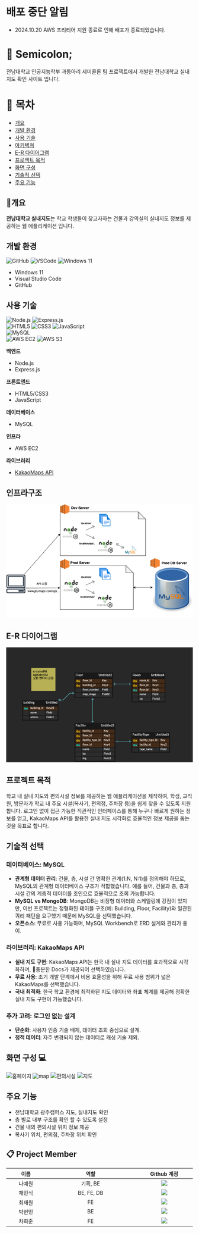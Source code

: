 # 배포 중단 알림
- 2024.10.20 AWS 프리티어 지원 종료로 인해 배포가 종료되었습니다. 

# :pushpin: Semicolon; 
<p>전남대학교 인공지능학부 과동아리 세미콜론 팀 프로젝트에서 개발한 전남대학교 실내지도 확인 사이트 입니다.</p>

# 📖 목차 
 - [개요](#개요) 
 - [개발 환경](#개발-환경)
 - [사용 기술](#사용-기술)
 - [아키텍쳐](#인프라구조) 
 - [E-R 다이어그램](#e-r-다이어그램)
 - [프로젝트 목적](#프로젝트-목적)
 - [화면 구성](#화면-구성)
 -  [기술적 선택](#기술적-선택)
 -  [주요 기능](#주요-기능)




## 📃개요
**전남대학교 실내지도**는 학교 학생들이 찾고자하는 건물과 강의실의 실내지도 정보를 제공하는 웹 에플리케이션 입니다.<br> 

## 개발 환경

![GitHub](https://img.shields.io/badge/github-606060?style=flat&logo=github) 
![VSCode](https://img.shields.io/badge/vscode-blue?style=flat&logo=VisualStudioCode) 
![Windows 11](https://img.shields.io/badge/windows%2011-0078D6?style=flat&logo=windows)

- Windows 11
- Visual Studio Code
- GitHub

## 사용 기술

![Node.js](https://img.shields.io/badge/Node.js-18-339933?style=flat&logo=nodedotjs)  ![Express.js](https://img.shields.io/badge/Express.js-4.18-000000?style=flat&logo=express)  
![HTML5](https://img.shields.io/badge/HTML5-E34F26?style=flat&logo=html5)  ![CSS3](https://img.shields.io/badge/CSS3-1572B6?style=flat&logo=css3)  ![JavaScript](https://img.shields.io/badge/JavaScript-F7DF1E?style=flat&logo=javascript)  
![MySQL](https://img.shields.io/badge/MySQL-8.0.28-4479A1?style=flat&logo=mysql)  
![AWS EC2](https://img.shields.io/badge/AWS%20EC2-FF9900?style=flat&logo=amazonec2)  ![AWS S3](https://img.shields.io/badge/AWS%20S3-FF9900?style=flat&logo=amazons3)  

**백엔드**
- Node.js
- Express.js

**프론트엔드**
- HTML5/CSS3
- JavaScript

**데이터베이스**
- MySQL

**인프라**
- AWS EC2


**라이브러리**
- [KakaoMaps API](https://apis.map.kakao.com/)

## 인프라구조
![인프라구조](https://github.com/yew0n12/Semicolon_web/blob/realMain/public/images/jnu.drawio.png)

## E-R 다이어그램
![ERD](https://github.com/yew0n12/Semicolon_web/blob/realMain/public/images/jnuMapERD.png)


## 프로젝트 목적
학교 내 실내 지도와 편의시설 정보를 제공하는 웹 애플리케이션을 제작하여, 학생, 교직원, 방문자가 학교 내 주요 시설(복사기, 편의점, 주차장 등)을 쉽게 찾을 수 있도록 지원합니다. 로그인 없이 접근 가능한 직관적인 인터페이스를 통해 누구나 빠르게 원하는 정보를 얻고, KakaoMaps API를 활용한 실내 지도 시각화로 효율적인 정보 제공을 돕는 것을 목표로 합니다.


## 기술적 선택

### 데이터베이스: MySQL
- **관계형 데이터 관리**: 건물, 층, 시설 간 명확한 관계(1:N, N:1)를 정의해야 하므로, MySQL의 관계형 데이터베이스 구조가 적합했습니다. 예를 들어, 건물과 층, 층과 시설 간의 계층적 데이터를 조인으로 효율적으로 조회 가능합니다.
- **MySQL vs MongoDB**: MongoDB는 비정형 데이터와 스케일링에 강점이 있지만, 이번 프로젝트는 정형화된 테이블 구조(예: Building, Floor, Facility)와 일관된 쿼리 패턴을 요구했기 때문에 MySQL을 선택했습니다.
- **오픈소스**: 무료로 사용 가능하며, MySQL Workbench로 ERD 설계와 관리가 용이.

### 라이브러리: KakaoMaps API
- **실내 지도 구현**: KakaoMaps API는 한국 내 실내 지도 데이터를 효과적으로 시각화하며, 풍분한 Docs가 제공되어 선택하였습니다.
- **무료 사용**: 초기 개발 단계에서 비용 효율성을 위해 무료 사용 범위가 넓은 KakaoMaps를 선택했습니다.
- **국내 최적화**: 한국 학교 환경에 최적화된 지도 데이터와 좌표 체계를 제공해 정확한 실내 지도 구현이 가능했습니다.

### 추가 고려: 로그인 없는 설계
- **단순화**: 사용자 인증 기술 배제, 데이터 조회 중심으로 설계.
- **정적 데이터**: 자주 변경되지 않는 데이터로 캐싱 기술 제외.


## 화면 구성 💻
![홈페이지](https://github.com/user-attachments/assets/ff725a69-7c54-4dad-a3ee-5dafec2f561e)
![map ](https://github.com/user-attachments/assets/25d3e779-8217-4464-a134-b60a92daa542)
![편의시설](https://github.com/user-attachments/assets/54cb5ebe-2a84-4744-9aa3-d1cfadfcf372)
![지도](https://github.com/user-attachments/assets/8de9398a-5b0b-44e5-b275-3a20045d8431)




## 주요 기능
<ul>
	<li>전남대학교 광주캠퍼스 지도, 실내지도 확인</li>
	<li>층 별로 내부 구조를 확인 할 수 있도록 설정</li>
	<li>건물 내의 편의시설 위치 정보 제공</li>
	<li>복사기 위치, 편의점, 주차장 위치 확인</li>
</ul>
	
## :clipboard: Project Member
<table width="800">
<thead>
<tr>
<th width="100" align="center">이름</th>
<th width="250" align="center">역할</th>
<th width="150" align="center">Github 계정</th>
</tr> 
</thead>

<tbody>
<tr>
<td width="100" align="center">나예원</td>
<td width="250" align="center">기획, BE </td>
<td width="150" align="center">
  <a href="https://github.com/yew0n12" target="_blank"><img src="https://img.shields.io/badge/yew0n12-655ced?style=social&logo=github"></a></td>
</tr>

<tr>
<td width="100" align="center">채민식</td>
<td width="250" align="center">BE, FE, DB</td>
<td width="150" align="center">	
	<a href="https://github.com/wrd1stProgrammer" target="_blank"><img src="https://img.shields.io/badge/minsik-655ced?style=social&logo=github"/></a>
</td>
</tr>
	
<tr>
<td width="100" align="center">최재원</td>
<td width="250" align="center">FE</td>
<td width="150" align="center">	
	<a href="https://github.com/ppre1ude" target="_blank"><img src="https://img.shields.io/badge/ppre1ude-655ced?style=social&logo=github"></a></td>
</td>
</tr>

<tr>
<td width="100" align="center">박현민</td>
<td width="250" align="center">BE</td>
<td width="150" align="center">	
	<a href="" target="https://github.com/hyunminee"><img src="https://img.shields.io/badge/hyunminee-655ced?style=social&logo=github"></a></td>
</td>
</tr>
	
<tr>
<td width="100" align="center">차희준</td>
<td width="250" align="center">FE</td>
<td width="150" align="center">	
	<a href="https://github.com/mono009" target="_blank"><img src="https://img.shields.io/badge/mono009-655ced?style=social&logo=github"/></a>
</td>
</tr>


</tbody>
</table>






